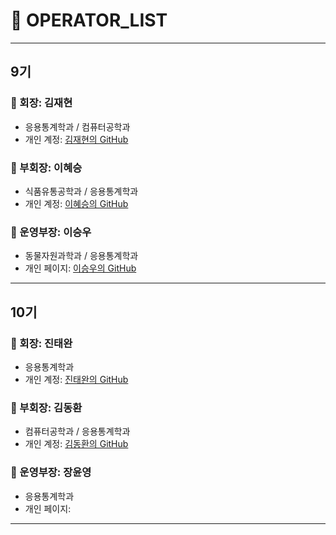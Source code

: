 
# 🌟 OPERATOR_LIST

---

## 9기

### 📌 회장: 김재현
- 응용통계학과 / 컴퓨터공학과
- 개인 계정: [김재현의 GitHub](https://github.com/rich-hyun)

### 📍 부회장: 이혜승
- 식품유통공학과 / 응용통계학과
- 개인 계정: [이혜승의 GitHub](https://github.com/hyeseunng)
   
### 🔧 운영부장: 이승우
- 동물자원과학과 / 응용통계학과
- 개인 페이지: [이승우의 GitHub](https://github.com/SEUNGW00LEE)

---

## 10기

### 📌 회장: 진태완
- 응용통계학과
- 개인 계정: [진태완의 GitHub](https://github.com/xonaw1)
   
### 📍 부회장: 김동환
- 컴퓨터공학과 / 응용통계학과
- 개인 계정: [김동환의 GitHub](https://github.com/forwarder1121)
   
### 🔧 운영부장: 장윤영
- 응용통계학과
- 개인 페이지: 

---

